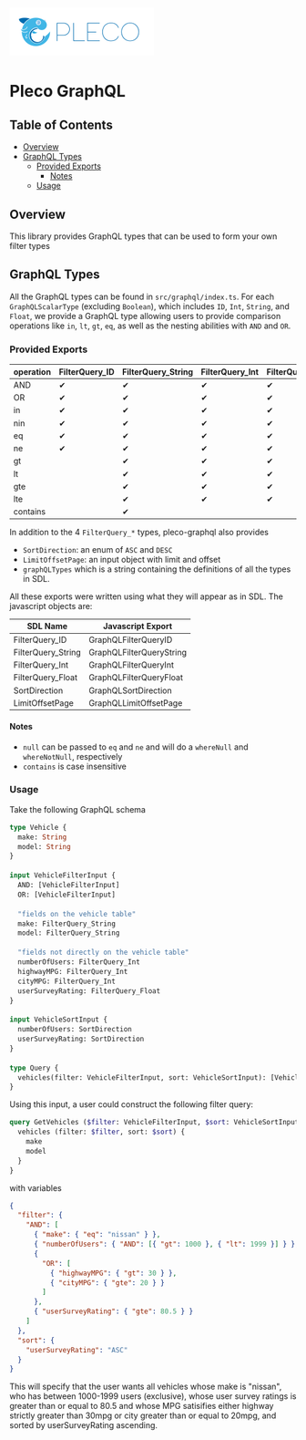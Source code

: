# ![Pleco logo](/assets/logo.svg)

# Pleco GraphQL

## Table of Contents
- [Overview](#overview)
- [GraphQL Types](#graphql-types)
  * [Provided Exports](#provided-exports)
    + [Notes](#notes)
  * [Usage](#usage)

## Overview
This library provides GraphQL types that can be used to form your own filter types

## GraphQL Types
All the GraphQL types can be found in `src/graphql/index.ts`. For each `GraphQLScalarType` (excluding `Boolean`),
which includes `ID`, `Int`, `String`, and `Float`, we provide a GraphQL type
allowing users to provide comparison operations like `in`, `lt`, `gt`, `eq`, as well as the nesting
abilities with `AND` and `OR`.

### Provided Exports
| operation | FilterQuery\_ID | FilterQuery\_String | FilterQuery\_Int | FilterQuery\_Float |
|-----------|-----------------|---------------------|------------------|--------------------|
| AND       | ✔               | ✔                   | ✔                | ✔                  |
| OR        | ✔               | ✔                   | ✔                | ✔                  |
| in        | ✔               | ✔                   | ✔                | ✔                  |
| nin       | ✔               | ✔                   | ✔                | ✔                  |
| eq        | ✔               | ✔                   | ✔                | ✔                  |
| ne        | ✔               | ✔                   | ✔                | ✔                  |
| gt        |                 | ✔                   | ✔                | ✔                  |
| lt        |                 | ✔                   | ✔                | ✔                  |
| gte       |                 | ✔                   | ✔                | ✔                  |
| lte       |                 | ✔                   | ✔                | ✔                  |
| contains  |                 | ✔                   |                  |                    |

In addition to the 4 `FilterQuery_*` types, pleco-graphql also provides
- `SortDirection`: an enum of `ASC` and `DESC`
- `LimitOffsetPage`: an input object with limit and offset
- `graphQLTypes` which is a string containing the definitions of all the types in SDL.

All these exports were written using what they will appear as in SDL. The javascript objects are:

| SDL Name            | Javascript Export        |
|---------------------|--------------------------|
| FilterQuery\_ID     | GraphQLFilterQueryID     |
| FilterQuery\_String | GraphQLFilterQueryString |
| FilterQuery\_Int    | GraphQLFilterQueryInt    |
| FilterQuery\_Float  | GraphQLFilterQueryFloat  |
| SortDirection       | GraphQLSortDirection     |
| LimitOffsetPage     | GraphQLLimitOffsetPage   |

#### Notes
- `null` can be passed to `eq` and `ne` and will do a `whereNull` and `whereNotNull`, respectively
- `contains` is case insensitive

### Usage
Take the following GraphQL schema
```graphql
type Vehicle {
  make: String
  model: String
}

input VehicleFilterInput {
  AND: [VehicleFilterInput]
  OR: [VehicleFilterInput]

  "fields on the vehicle table"
  make: FilterQuery_String
  model: FilterQuery_String

  "fields not directly on the vehicle table"
  numberOfUsers: FilterQuery_Int
  highwayMPG: FilterQuery_Int
  cityMPG: FilterQuery_Int
  userSurveyRating: FilterQuery_Float
}

input VehicleSortInput {
  numberOfUsers: SortDirection
  userSurveyRating: SortDirection
}

type Query {
  vehicles(filter: VehicleFilterInput, sort: VehicleSortInput): [Vehicle]
}
```

Using this input, a user could construct the following filter query:
```graphql
query GetVehicles ($filter: VehicleFilterInput, $sort: VehicleSortInput) {
  vehicles (filter: $filter, sort: $sort) {
    make
    model
  }
}
```
with variables
```json
{
  "filter": {
    "AND": [
      { "make": { "eq": "nissan" } },
      { "numberOfUsers": { "AND": [{ "gt": 1000 }, { "lt": 1999 }] } },
      {
        "OR": [
          { "highwayMPG": { "gt": 30 } },
          { "cityMPG": { "gte": 20 } }
        ]
      },
      { "userSurveyRating": { "gte": 80.5 } }
    ]
  },
  "sort": {
    "userSurveyRating": "ASC"
  }
}
```
This will specify that the user wants all vehicles whose make is "nissan", who has between 1000-1999 users (exclusive),
whose user survey ratings is greater than or equal to 80.5
and whose MPG satisifies either highway strictly greater than 30mpg or city greater than or equal to 20mpg, and
sorted by userSurveyRating ascending.
